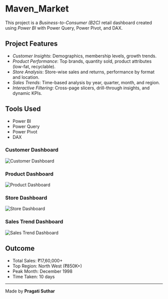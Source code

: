 # Maven_Market

This project is a *Business-to-Consumer (B2C)* retail dashboard created using *Power BI* with Power Query, Power Pivot, and DAX.

## Project Features

- *Customer Insights*: Demographics, membership levels, growth trends.
- *Product Performance*: Top brands, quantity sold, product attributes (low-fat, recyclable).
- *Store Analysis*: Store-wise sales and returns, performance by format and location.
- *Sales Trends*: Time-based analysis by year, quarter, month, and region.
- *Interactive Filtering*: Cross-page slicers, drill-through insights, and dynamic KPIs.

## Tools Used

- Power BI  
- Power Query  
- Power Pivot  
- DAX  

### Customer Dashboard  
![Customer Dashboard](![Customer](https://github.com/user-attachments/assets/5f9c92de-3564-458c-bd90-0ceeeec13c92)
)

### Product Dashboard  
![Product Dashboard](![Product](https://github.com/user-attachments/assets/1e157372-495c-4924-87fa-58be5bc91f5f)
)

### Store Dashboard  
![Store Dashboard](![Stores](https://github.com/user-attachments/assets/83371dd3-8582-401e-8fb0-c8603292ab55)
)

### Sales Trend Dashboard  
![Sales Trend Dashboard](![Sales](https://github.com/user-attachments/assets/4c763583-79b5-48d0-a694-d3258def4bfe)
)

## Outcome

- Total Sales: ₹17,60,000+  
- Top Region: North West (₹850K+)  
- Peak Month: December 1998  
- Time Taken: 10 days  

---

Made by **Pragati Suthar**
